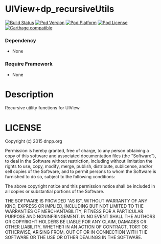 UIView+dp_recursiveUtils
============

[![Build Status](http://img.shields.io/travis/dnpp73/UIView-dp_recursiveUtils.svg?style=flat-square)](https://travis-ci.org/dnpp73/UIView-dp_recursiveUtils)
[![Pod Version](http://img.shields.io/cocoapods/v/UIView+dp_recursiveUtils.svg?style=flat-square)](http://cocoadocs.org/docsets/UIView+dp_recursiveUtils/)
[![Pod Platform](http://img.shields.io/cocoapods/p/UIView+dp_recursiveUtils.svg?style=flat-square)](http://cocoadocs.org/docsets/UIView+dp_recursiveUtils/)
[![Pod License](http://img.shields.io/cocoapods/l/UIView+dp_recursiveUtils.svg?style=flat-square)](http://opensource.org/licenses/MIT)
[![Carthage compatible](https://img.shields.io/badge/Carthage-compatible-4BC51D.svg?style=flat-square)](https://github.com/Carthage/Carthage)

### Dependency
* None

### Require Framework
* None

# Description

Recursive utility functions for UIView

# LICENSE

Copyright (c) 2015 dnpp.org

Permission is hereby granted, free of charge, to any person obtaining a copy of this software and associated documentation files (the "Software"), to deal in the Software without restriction, including without limitation the rights to use, copy, modify, merge, publish, distribute, sublicense, and/or sell copies of the Software, and to permit persons to whom the Software is furnished to do so, subject to the following conditions:

The above copyright notice and this permission notice shall be included in all copies or substantial portions of the Software.

THE SOFTWARE IS PROVIDED "AS IS", WITHOUT WARRANTY OF ANY KIND, EXPRESS OR IMPLIED, INCLUDING BUT NOT LIMITED TO THE WARRANTIES OF MERCHANTABILITY, FITNESS FOR A PARTICULAR PURPOSE AND NONINFRINGEMENT. IN NO EVENT SHALL THE AUTHORS OR COPYRIGHT HOLDERS BE LIABLE FOR ANY CLAIM, DAMAGES OR OTHER LIABILITY, WHETHER IN AN ACTION OF CONTRACT, TORT OR OTHERWISE, ARISING FROM, OUT OF OR IN CONNECTION WITH THE SOFTWARE OR THE USE OR OTHER DEALINGS IN THE SOFTWARE.

